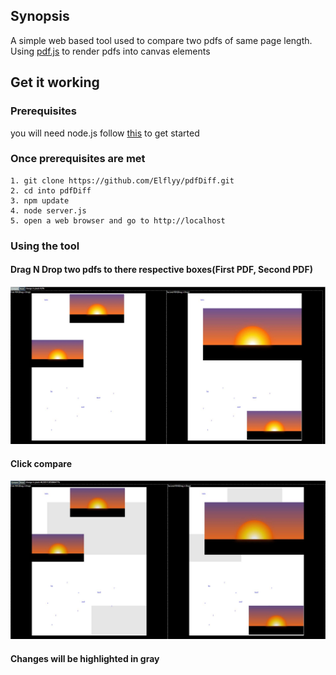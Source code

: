 ## Synopsis

A simple web based tool used to compare two pdfs of same page length. Using [pdf.js](https://github.com/mozilla/pdf.js) to render pdfs into canvas elements

## Get it working

### Prerequisites
you will need node.js
follow [this](http://blog.npmjs.org/post/85484771375/how-to-install-npm) to get started

### Once prerequisites are met
```
1. git clone https://github.com/Elflyy/pdfDiff.git  
2. cd into pdfDiff  
3. npm update  
4. node server.js 
5. open a web browser and go to http://localhost 
```

### Using the tool
#### Drag N Drop two pdfs to there respective boxes(First PDF, Second PDF)
![Drag N Drop two pdfs](https://github.com/Elflyy/pdfDiff/blob/master/images/pdfDiff1.JPG "Drag N Drop two pdfs")  
  
#### Click compare
![Click compare](https://github.com/Elflyy/pdfDiff/blob/master/images/pdfDiff2.JPG "Click compare")  

#### Changes will be highlighted in gray 
